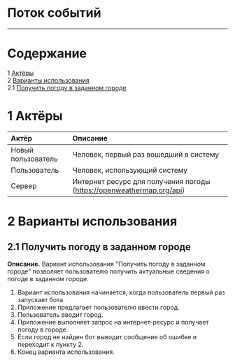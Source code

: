 

# Поток событий
---

# Содержание
1 [Актёры](#actors)  
2 [Варианты использования](#use_case)  
2.1 [Получить погоду в заданном городе](#get_weather)  

<a name="actors"/>

# 1 Актёры

| Актёр | Описание |
|:--|:--|
| Новый пользователь | Человек, первый раз вошедший в систему |
| Пользователь | Человек, использующий систему |
| Сервер | Интернет ресурс для получения погоды (https://openweathermap.org/api) |

<a name="use_case"/>

# 2 Варианты использования

<a name="get_weather"/>

## 2.1 Получить погоду в заданном городе 
**Описание.** Вариант использования "Получить погоду в заданном городе" позволяет пользователю получить актуальные сведения о погоде в заданном городе.  

1. Вариант использования начинается, когда пользователь первый раз запускает бота.
2. Приложение предлагает пользователю ввести город. 
3. Пользователь вводит город.
4. Приложение выполняет запрос на интернет-ресурс и получает погоду в городе.
5. Если город не найден бот выводит сообщение об ошибке и переходит к пункту 2.
6. Конец варианта использования. 
